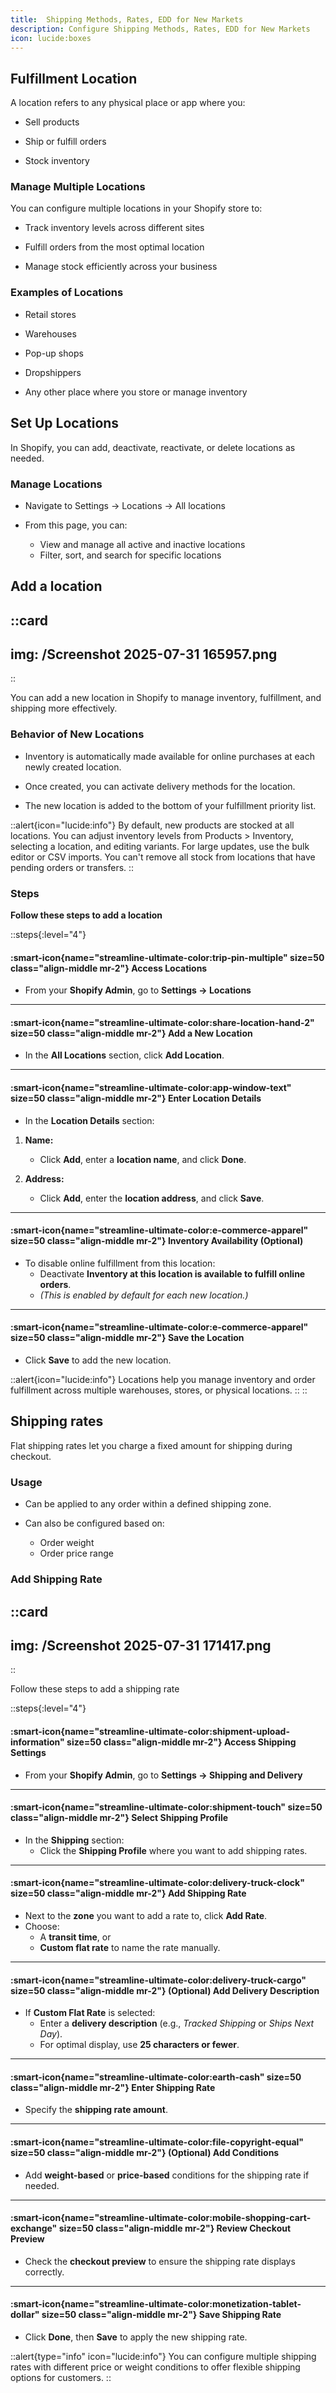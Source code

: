 ```yaml
---
title:  Shipping Methods, Rates, EDD for New Markets
description: Configure Shipping Methods, Rates, EDD for New Markets
icon: lucide:boxes
---
```


## Fulfillment Location

A location refers to any physical place or app where you:

- Sell products

- Ship or fulfill orders

- Stock inventory

### Manage Multiple Locations

You can configure multiple locations in your Shopify store to:

- Track inventory levels across different sites

- Fulfill orders from the most optimal location

- Manage stock efficiently across your business

### Examples of Locations

- Retail stores

- Warehouses

- Pop-up shops

- Dropshippers

- Any other place where you store or manage inventory

## Set Up Locations

In Shopify, you can add, deactivate, reactivate, or delete locations as needed.

### Manage Locations

- Navigate to Settings → Locations → All locations

- From this page, you can:
  - View and manage all active and inactive locations
  - Filter, sort, and search for specific locations

## Add a location

::card
---
img: /Screenshot 2025-07-31 165957.png
---
::

You can add a new location in Shopify to manage inventory, fulfillment, and shipping more effectively.

### Behavior of New Locations

- Inventory is automatically made available for online purchases at each newly created location.

- Once created, you can activate delivery methods for the location.

- The new location is added to the bottom of your fulfillment priority list.

::alert{icon="lucide:info"}
  By default, new products are stocked at all locations. You can adjust inventory levels from Products > Inventory, selecting a location, and editing variants. For large updates, use the bulk editor or CSV imports. You can't remove all stock from locations that have pending orders or transfers.
::

### Steps

**Follow these steps to add a location**

::steps{:level="4"}

#### :smart-icon{name="streamline-ultimate-color:trip-pin-multiple" size=50 class="align-middle mr-2"} Access Locations  

- From your **Shopify Admin**, go to **Settings → Locations**

---

#### :smart-icon{name="streamline-ultimate-color:share-location-hand-2" size=50 class="align-middle mr-2"} Add a New Location  

- In the **All Locations** section, click **Add Location**.

---

#### :smart-icon{name="streamline-ultimate-color:app-window-text" size=50 class="align-middle mr-2"} Enter Location Details  

- In the **Location Details** section:

1. **Name:**  
   - Click **Add**, enter a **location name**, and click **Done**.  

2. **Address:**  
   - Click **Add**, enter the **location address**, and click **Save**.

---

#### :smart-icon{name="streamline-ultimate-color:e-commerce-apparel" size=50 class="align-middle mr-2"} Inventory Availability (Optional)  

- To disable online fulfillment from this location:  
  - Deactivate **Inventory at this location is available to fulfill online orders**.  
  - *(This is enabled by default for each new location.)*

---

#### :smart-icon{name="streamline-ultimate-color:e-commerce-apparel" size=50 class="align-middle mr-2"} Save the Location  

- Click **Save** to add the new location.

::alert{icon="lucide:info"}
Locations help you manage inventory and order fulfillment across multiple warehouses, stores, or physical locations.
::
::

## Shipping rates

Flat shipping rates let you charge a fixed amount for shipping during checkout.

### Usage

- Can be applied to any order within a defined shipping zone.

- Can also be configured based on:
  - Order weight
  - Order price range

### Add Shipping Rate

::card
---
img: /Screenshot 2025-07-31 171417.png
---
::

Follow these steps to add a shipping rate

::steps{:level="4"}

#### :smart-icon{name="streamline-ultimate-color:shipment-upload-information" size=50 class="align-middle mr-2"} Access Shipping Settings  

- From your **Shopify Admin**, go to **Settings → Shipping and Delivery**

---

#### :smart-icon{name="streamline-ultimate-color:shipment-touch" size=50 class="align-middle mr-2"} Select Shipping Profile  

- In the **Shipping** section:
  - Click the **Shipping Profile** where you want to add shipping rates.

---

#### :smart-icon{name="streamline-ultimate-color:delivery-truck-clock" size=50 class="align-middle mr-2"} Add Shipping Rate  

- Next to the **zone** you want to add a rate to, click **Add Rate**.
- Choose:
  - A **transit time**, or
  - **Custom flat rate** to name the rate manually.

---

#### :smart-icon{name="streamline-ultimate-color:delivery-truck-cargo" size=50 class="align-middle mr-2"} (Optional) Add Delivery Description  

- If **Custom Flat Rate** is selected:
  - Enter a **delivery description** (e.g., *Tracked Shipping* or *Ships Next Day*).
  - For optimal display, use **25 characters or fewer**.

---

#### :smart-icon{name="streamline-ultimate-color:earth-cash" size=50 class="align-middle mr-2"} Enter Shipping Rate  

- Specify the **shipping rate amount**.

---

#### :smart-icon{name="streamline-ultimate-color:file-copyright-equal" size=50 class="align-middle mr-2"} (Optional) Add Conditions  

- Add **weight-based** or **price-based** conditions for the shipping rate if needed.

---

#### :smart-icon{name="streamline-ultimate-color:mobile-shopping-cart-exchange" size=50 class="align-middle mr-2"} Review Checkout Preview  

- Check the **checkout preview** to ensure the shipping rate displays correctly.

---

#### :smart-icon{name="streamline-ultimate-color:monetization-tablet-dollar" size=50 class="align-middle mr-2"} Save Shipping Rate  

- Click **Done**, then **Save** to apply the new shipping rate.

::alert{type="info" icon="lucide:info"}
You can configure multiple shipping rates with different price or weight conditions to offer flexible shipping options for customers.
::
